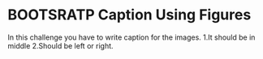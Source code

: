 # BOOTSRATP Caption Using Figures

In this challenge you have to write caption for the images.
1.It should be in middle
2.Should be left or right.
